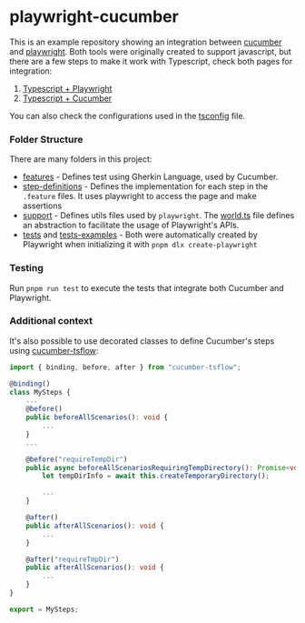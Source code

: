 # playwright-cucumber

This is an example repository showing an integration between [cucumber](https://cucumber.io/) and [playwright](https://playwright.dev/). 
Both tools were originally created to support javascript, but there are a few steps to make it work with Typescript, check both pages for integration:

1. [Typescript + Playwright](https://playwright.dev/docs/test-typescript)
1. [Typescript + Cucumber](https://stackoverflow.com/a/58606107/11726399)

You can also check the configurations used in the [tsconfig](./tsconfig.json) file.


### Folder Structure

There are many folders in this project:

* [features](./features/) - Defines test using Gherkin Language, used by Cucumber.
* [step-definitions](./step-definitions/) - Defines the implementation for each step in the `.feature` files. It uses playwright to access the page and make assertions
* [support](./support/) - Defines utils files used by `playwright`. The [world.ts](https://github.com/thiagomini/playwright-cucumber/blob/95d054ebeaef0523b89cc30e2755379a431eb04f/support/world.ts)
file defines an abstraction to facilitate the usage of Playwright's APIs.
* [tests](./tests/) and [tests-examples](./tests-examples/) - Both were automatically created by Playwright when initializing it with `pnpm dlx create-playwright`

### Testing

Run `pnpm run test` to execute the tests that integrate both Cucumber and Playwright.


### Additional context

It's also possible to use decorated classes to define Cucumber's steps using [cucumber-tsflow](https://www.npmjs.com/package/cucumber-tsflow):
```ts
import { binding, before, after } from "cucumber-tsflow";

@binding()
class MySteps {
    ...
    @before()
    public beforeAllScenarios(): void {
        ...
    }
    ...

    @before("requireTempDir")
    public async beforeAllScenariosRequiringTempDirectory(): Promise<void> {
        let tempDirInfo = await this.createTemporaryDirectory();

        ...
    }

    @after()
    public afterAllScenarios(): void {
        ...
    }

    @after("requireTmpDir")
    public afterAllScenarios(): void {
        ...
    }
}

export = MySteps;
```
